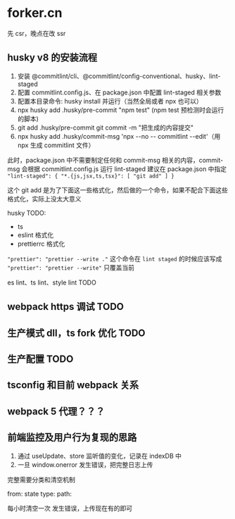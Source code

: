 # forker.cn

先 csr，晚点在改 ssr

## husky v8 的安装流程

1. 安装 @commitlint/cli、@commitlint/config-conventional、husky、lint-staged
2. 配置 commitlint.config.js、在 package.json 中配置 lint-staged 相关参数
3. 配置本目录命令: husky install 并运行（当然全局或者 npx 也可以）
4. npx husky add .husky/pre-commit "npm test" (npm test 预检测时会运行的脚本)
5. git add .husky/pre-commit git commit -m "把生成的内容提交"
6. npx husky add .husky/commit-msg 'npx --no -- commitlint --edit'（用 npx 生成 commitlint 文件）

此时，package.json 中不需要制定任何和 commit-msg 相关的内容，commit-msg 会根据 commitlint.config.js 运行
lint-staged 建议在 package.json 中指定
` "lint-staged": { "*.{js,jsx,ts,tsx}": [ "git add" ] }`

这个 git add 是为了下面这一些格式化，然后做的一个命令，如果不配合下面这些格式化，实际上没太大意义

husky TODO:

-   ts
-   eslint 格式化
-   prettierrc 格式化

`"prettier": "prettier --write ."` 这个命令在 `lint staged` 的时候应该写成 `"prettier": "prettier --write"` 只覆盖当前

es lint、ts lint、style lint TODO

## webpack https 调试 TODO

## 生产模式 dll，ts fork 优化 TODO

## 生产配置 TODO

## tsconfig 和目前 webpack 关系

## webpack 5 代理？？？

## 前端监控及用户行为复现的思路

1. 通过 useUpdate、store 监听值的变化，记录在 indexDB 中
2. 一旦 window.onerror 发生错误，把完整日志上传

完整需要分类和清空机制

from: state
type:
path:

每小时清空一次
发生错误，上传现在有的即可

